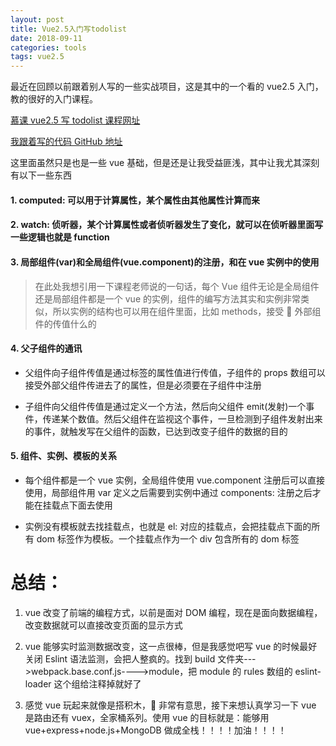 ```yaml
---
layout: post
title: Vue2.5入门写todolist
date: 2018-09-11
categories: tools
tags: vue2.5
---
```


最近在回顾以前跟着别人写的一些实战项目，这是其中的一个看的 vue2.5 入门，教的很好的入门课程。

[慕课 vue2.5 写 todolist 课程网址](https://www.imooc.com/learn/980)

[我跟着写的代码 GitHub 地址](https://github.com/YBFJ/vue2.5-todo-list.git)

这里面虽然只是也是一些 vue 基础，但是还是让我受益匪浅，其中让我尤其深刻有以下一些东西

#### 1. computed: 可以用于计算属性，某个属性由其他属性计算而来

#### 2. watch: 侦听器，某个计算属性或者侦听器发生了变化，就可以在侦听器里面写一些逻辑也就是 function

#### 3. 局部组件(var)和全局组件(vue.component)的注册，和在 vue 实例中的使用

> 在此处我想引用一下课程老师说的一句话，每个 Vue 组件无论是全局组件还是局部组件都是一个 vue 的实例，组件的编写方法其实和实例非常类似，所以实例的结构也可以用在组件里面，比如 methods，接受  外部组件的传值什么的

#### 4. 父子组件的通讯

- 父组件向子组件传值是通过标签的属性值进行传值，子组件的 props 数组可以接受外部父组件传进去了的属性，但是必须要在子组件中注册

- 子组件向父组件传值是通过定义一个方法，然后向父组件 emit(发射)一个事件，传递某个数值。然后父组件在监视这个事件，一旦检测到子组件发射出来的事件，就触发写在父组件的函数，已达到改变子组件的数据的目的

#### 5. 组件、实例、模板的关系

- 每个组件都是一个 vue 实例，全局组件使用 vue.component 注册后可以直接使用，局部组件用 var 定义之后需要到实例中通过 components: 注册之后才能在挂载点下面去使用

- 实例没有模板就去找挂载点，也就是 el: 对应的挂载点，会把挂载点下面的所有 dom 标签作为模板。一个挂载点作为一个 div 包含所有的 dom 标签

# 总结：

1. vue 改变了前端的编程方式，以前是面对 DOM 编程，现在是面向数据编程，改变数据就可以直接改变页面的显示方式

2. vue 能够实时监测数据改变，这一点很棒，但是我感觉吧写 vue 的时候最好关闭 Eslint 语法监测，会把人整疯的。找到 build 文件夹--->webpack.base.conf.js---->module，把 module 的 rules 数组的 eslint-loader 这个组给注释掉就好了

3. 感觉 vue 玩起来就像是搭积木， 非常有意思，接下来想认真学习一下 vue 是路由还有 vuex，全家桶系列。使用 vue 的目标就是：能够用 vue+express+node.js+MongoDB 做成全栈！！！！加油！！！！
